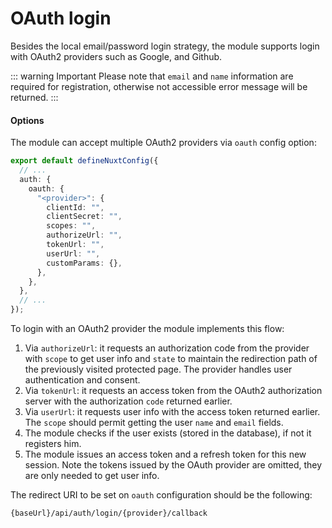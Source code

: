 # OAuth login

Besides the local email/password login strategy, the module supports login with OAuth2 providers such as Google, and Github.

::: warning Important
Please note that `email` and `name` information are required for registration, otherwise not accessible error message will be returned.
:::

#### Options

The module can accept multiple OAuth2 providers via `oauth` config option:

```ts [nuxt.config.ts]
export default defineNuxtConfig({
  // ...
  auth: {
    oauth: {
      "<provider>": {
        clientId: "",
        clientSecret: "",
        scopes: "",
        authorizeUrl: "",
        tokenUrl: "",
        userUrl: "",
        customParams: {},
      },
    },
  },
  // ...
});
```

To login with an OAuth2 provider the module implements this flow:

1. Via `authorizeUrl`: it requests an authorization code from the provider with `scope` to get user info and `state` to maintain the redirection path of the previously visited protected page. The provider handles user authentication and consent.
2. Via `tokenUrl`: it requests an access token from the OAuth2 authorization server with the authorization `code` returned earlier.
3. Via `userUrl`: it requests user info with the access token returned earlier. The `scope` should permit getting the user `name` and `email` fields.
4. The module checks if the user exists (stored in the database), if not it registers him.
5. The module issues an access token and a refresh token for this new session. Note the tokens issued by the OAuth provider are omitted, they are only needed to get user info.

The redirect URI to be set on `oauth` configuration should be the following:

```bash
{baseUrl}/api/auth/login/{provider}/callback
```
